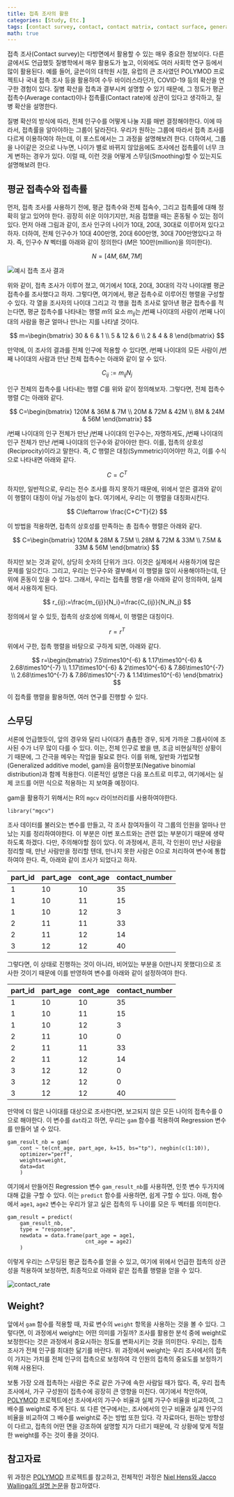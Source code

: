 ```yaml
---
title: 접촉 조사의 활용
categories: [Study, Etc.]
tags: [contact survey, contact, contact matrix, contact surface, generalized additive model, gam]
math: true
---
```

접촉 조사(Contact survey)는 다방면에서 활용할 수 있는 매우 중요한 정보이다. 다른 글에서도 언급했듯 질병학에서 매우 활용도가 높고, 이외에도 여러 사회학 연구 등에서 많이 활용된다. 예를 들어, 글쓴이의 대학원 시절, 유럽의 큰 조사였던 POLYMOD 프로젝트나 국내 접촉 조사 등을 활용하여 수두 바이러스라던가, COVID-19 등의 확산을 연구한 경험이 있다. 질병 확산을 접촉과 결부시켜 설명할 수 있기 때문에, 그 정도가 평균 접촉수(Average contact)이나 접촉률(Contact rate)에 상관이 있다고 생각하고, 질병 확산을 설명한다.

질병 확산의 방식에 따라, 전체 인구수를 어떻게 나눌 지를 매번 결정해야한다. 이에 따라서, 접촉률을 알아야하는 그룹이 달라진다. 우리가 원하는 그룹에 따라서 접촉 조사를 다르게 이용하여야 하는데, 이 포스트에서는 그 과정을 설명해보려 한다. 더하여서, 그룹을 나이같은 것으로 나누면, 나이가 별로 바뀌지 않았음에도 조사에선 접촉률이 너무 크게 변하는 경우가 있다. 이럴 때, 이런 것을 어떻게 스무딩(Smoothing)할 수 있는지도 설명해보려 한다.

## 평균 접촉수와 접촉률
먼저, 접촉 조사를 사용하기 전에, 평균 접촉수와 전체 접속수, 그리고 접촉률에 대해 정확히 알고 있어야 한다. 굉장히 쉬운 이야기지만, 처음 접했을 때는 혼동될 수 있는 점이 있다. 먼저 아래 그림과 같이, 조사 인구의 나이가 10대, 20대, 30대로 이루어져 있다고 하자. 더하여, 전체 인구수가 10대 400만명, 20대 600만명, 30대 700만명있다고 하자. 즉, 인구수 $N$ 벡터를 아래와 같이 정의한다 ($M$은 100만(million)을 의미한다).

$$
N=[4M, 6M, 7M]
$$

![예시 접촉 조사 결과](/assets/img/post6/example_data.png)

위와 같이, 접촉 조사가 이루어 졌고, 여기에서 10대, 20대, 30대의 각각 나이대별 평균 접촉수를 조사했다고 하자. 그렇다면, 여기에서, 평균 접촉수로 이루어진 행렬을 구성할 수 있다. 각 열을 조사자의 나이대 그리고 각 행을 접촉 조사로 알아낸 평균 접촉수를 적는다면, 평균 접촉수를 나타내는 행렬 $m$의 요소 $m_{ij}$는 $j$번째 나이대의 사람이 $i$번째 나이대의 사람을 평균 얼마나 만나는 지를 나타낼 것이다.

$$
m=\begin{bmatrix}
 30 & 6 & 1 \\
 5 & 12 & 6 \\
 2 & 4 & 8
\end{bmatrix}
$$

만약에, 이 조사의 결과를 전체 인구에 적용할 수 있다면, $i$번째 나이대의 모든 사람이 $j$번째 나이대의 사람과 만난 전체 접촉수는 아래와 같이 알 수 있다. 

$$
C_{ij}:=m_{ij}N_j
$$

인구 전체의 접촉수를 나타내는 행렬 $C$를 위와 같이 정의해보자. 그렇다면, 전체 접촉수 행렬 $C$는 아래와 같다. 

$$
C=\begin{bmatrix}
 120M & 36M & 7M \\
 20M & 72M & 42M \\
 8M & 24M & 56M
\end{bmatrix}
$$

$i$번째 나이대의 인구 전체가 만난 $j$번째 나이대의 인구수는, 자명하게도, $j$번째 나이대의 인구 전체가 만난 $i$번째 나이대의 인구수와 같아야만 한다. 이를, 접촉의 상호성(Reciprocity)이라고 말한다. 즉, $C$ 행렬은 대칭(Symmetric)이어야만 하고, 이를 수식으로 나타내면 아래와 같다.

$$
C=C^T
$$

하지만, 일반적으로, 우리는 전수 조사를 하지 못하기 때문에, 위에서 얻은 결과와 같이 이 행렬이 대칭이 아닐 가능성이 높다. 여기에서, 우리는 이 행렬을 대칭화시킨다. 

$$
C\leftarrow \frac{C+C^T}{2}
$$

이 방법을 적용하면, 접촉의 상호성를 만족하는 총 접촉수 행렬은 아래와 같다.

$$
C=\begin{bmatrix}
 120M & 28M & 7.5M \\
 28M & 72M & 33M \\
 7.5M & 33M & 56M
\end{bmatrix}
$$

하지만 보는 것과 같이, 상당히 숫자의 단위가 크다. 이것은 실제에서 사용하기에 많은 문제를 일으킨다. 그리고, 우리는 인구수와 결부해서 이 행렬을 많이 사용해야하는데, 단위에 혼동이 있을 수 있다. 그래서, 우리는 접촉률 행렬 $r$을 아래와 같이 정의하여, 실제에서 사용하게 된다.

$$
r_{ij}:=\frac{m_{ij}}{N_i}=\frac{C_{ij}}{N_iN_j}
$$

정의에서 알 수 있듯, 접촉의 상호성에 의해서, 이 행렬은 대칭이다.

$$
r=r^T
$$

위에서 구한, 접촉 행렬을 바탕으로 구하게 되면, 아래와 같다.

$$
r=\begin{bmatrix}
 7.5\times10^{-6} & 1.17\times10^{-6} & 2.68\times10^{-7} \\
 1.17\times10^{-6} & 2\times10^{-6} & 7.86\times10^{-7} \\
 2.68\times10^{-7} & 7.86\times10^{-7} & 1.14\times10^{-6}
\end{bmatrix}
$$

이 접촉률 행렬을 활용하면, 여러 연구를 진행할 수 있다.

## 스무딩
서론에 언급했듯이, 앞의 경우와 달리 나이대가 촘촘한 경우, 되게 가까운 그룹사이에 조사된 수가 너무 많이 다를 수 있다. 이는, 전체 인구로 봤을 땐, 조금 비현실적인 상황이기 때문에, 그 간극을 메우는 작업을 필요로 한다. 이를 위해, 일반화 가법모형(Generalized additive model, gam)을 음이항분포(Negative binomial distribution)과 함께 적용한다. 이론적인 설명은 다음 포스트로 미루고, 여기에서는 실제 코드를 어떤 식으로 적용하는 지 보여줄 예정이다.

gam을 활용하기 위해서는 R의 `mgcv` 라이브러리를 사용하여야한다.

```{r}
library("mgcv")
```

조사 데이터를 불러오는 변수를 만들고, 각 조사 참여자들이 각 그룹의 인원을 얼마나 만났는 지를 정리하여야한다. 이 부분은 이번 포스트와는 관련 없는 부분이기 때문에 생략하도록 하겠다. 다만, 주의해야할 점이 있다. 이 과정에서, 흔히, 각 인원이 만난 사람을 정리할 때, 만난 사람만을 정리할 텐데, 만나지 못한 사람은 0으로 처리하여 변수에 통합하여야 한다. 즉, 아래와 같이 조사가 되었다고 하자.

| part_id | part_age | cont_age | contact_number |
| ------- | -------- | -------- | -------------- |
| 1       | 10       | 10       | 35             |
| 1       | 10       | 11       | 15             |
| 1       | 10       | 12       | 3              |
| 2       | 11       | 11       | 33             |
| 2       | 11       | 12       | 14             |
| 3       | 12       | 12       | 40             |

그렇다면, 이 상태로 진행하는 것이 아니라, 비어있는 부분을 0(만나지 못했다)으로 조사한 것이기 때문에 이를 반영하여 변수를 아래와 같이 설정하여야 한다.

| part_id | part_age | cont_age | contact_number |
| ------- | -------- | -------- | -------------- |
| 1       | 10       | 10       | 35             |
| 1       | 10       | 11       | 15             |
| 1       | 10       | 12       | 3              |
| 2       | 11       | 10       | 0              |
| 2       | 11       | 11       | 33             |
| 2       | 11       | 12       | 14             |
| 3       | 12       | 12       | 0              |
| 3       | 12       | 12       | 0              |
| 3       | 12       | 12       | 40             |

만약에 더 많은 나이대를 대상으로 조사한다면, 보고되지 않은 모든 나이의 접촉수를 0으로 해야한다. 이 변수를 `dat`라고 하면, 우리는 `gam` 함수를 적용하여 Regression 변수를 만들어 낼 수 있다.

```{r}
gam_result_nb = gam(
    cont ~ te(cnt_age, part_age, k=15, bs="tp"), negbin(c(1:10)),
    optimizer="perf",
    weights=weight,
    data=dat
    )
```

여기에서 만들어진 Regression 변수 `gam_result_nb`를 사용하면, 인풋 변수 두가지에 대해 값을 구할 수 있다. 이는 `predict` 함수를 사용하면, 쉽게 구할 수 있다. 아래, 함수에서 `age1`, `age2` 변수는 우리가 알고 싶은 접촉의 두 나이를 모은 두 벡터를 의미한다.

```{r}
gam_result = predict(
    gam_result_nb,
    type = "response", 
    newdata = data.frame(part_age = age1,
                         cnt_age = age2)
    )
```

이렇게 우리는 스무딩된 평균 접촉수를 얻을 수 있고, 여기에 위에서 언급한 접촉의 상관성을 적용하여 보정하면, 최종적으로 아래와 같은 접촉률 행렬을 얻을 수 있다.

![contact_rate](/assets/img/post6/contact_rate_example.png)

## Weight?
앞에서 `gam` 함수를 적용할 때, 자료 변수의 `weight` 항목을 사용하는 것을 볼 수 있다. 그렇다면, 이 과정에서 weight는 어떤 의미를 가질까? 조사를 활용한 분석 중에 weight로 보정한다는 것은 과정에서 중요시하는 정도를 변화시키는 것을 의미한다. 우리는, 접촉 조사가 전체 인구를 최대한 닮기를 바란다. 위 과정에서 weight는 우리 조사에서의 접촉이 가지는 가치를 전체 인구의 접촉으로 보정하여 각 인원의 접촉의 중요도를 보정하기 위해 사용된다.

보통 가장 오래 접촉하는 사람은 주로 같은 가구에 속한 사람일 때가 많다. 즉, 우리 접촉 조사에서, 가구 구성원이 접촉수에 굉장히 큰 영향을 미친다. 여기에서 착안하여, [POLYMOD](https://journals.plos.org/plosmedicine/article?id=10.1371/journal.pmed.0050074) 프로젝트에선 조사에서의 가구수 비율과 실제 가구수 비율을 비교하여, 그 배수를 weight로 주게 된다. 또 다른 연구에서는, 조사에서의 인구 비율과 실제 인구의 비율을 비교하여 그 배수를 weight로 주는 방법 또한 있다. 각 자료마다, 원하는 방향성이 다르고, 접촉의 어떤 면을 강조하여 설명할 지가 다르기 때문에, 각 상황에 맞게 적절한 weight를 주는 것이 좋을 것이다. 

## 참고자료

위 과정은 [POLYMOD](https://journals.plos.org/plosmedicine/article?id=10.1371/journal.pmed.0050074) 프로젝트를 참고하고, 전체적인 과정은 [Niel Hens와 Jacco Wallinga의 설명 논문](https://onlinelibrary.wiley.com/doi/10.1002/9781118445112.stat07883)을 참고하였다. 